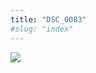 ```yaml
---
title: "DSC_0083"
#slug: "index"
---
```


[![](/wp-content/2015/05/DSC_0083-300x201.jpg)](/wp-content/2015/05/DSC_0083.jpg)